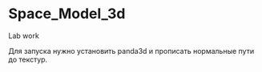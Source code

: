 # Space_Model_3d
Lab work 

Для запуска нужно установить panda3d и прописать нормальные пути до текстур.
